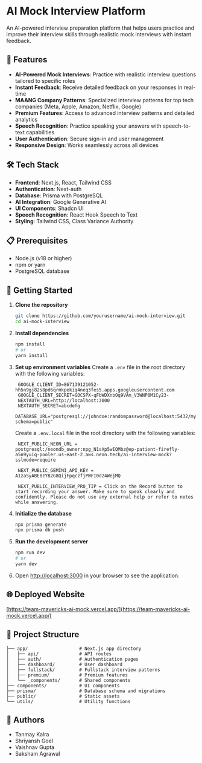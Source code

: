 # AI Mock Interview Platform

An AI-powered interview preparation platform that helps users practice and improve their interview skills through realistic mock interviews with instant feedback.

## 🚀 Features

- **AI-Powered Mock Interviews**: Practice with realistic interview questions tailored to specific roles
- **Instant Feedback**: Receive detailed feedback on your responses in real-time
- **MAANG Company Patterns**: Specialized interview patterns for top tech companies (Meta, Apple, Amazon, Netflix, Google)
- **Premium Features**: Access to advanced interview patterns and detailed analytics
- **Speech Recognition**: Practice speaking your answers with speech-to-text capabilities
- **User Authentication**: Secure sign-in and user management
- **Responsive Design**: Works seamlessly across all devices

## 🛠️ Tech Stack

- **Frontend**: Next.js, React, Tailwind CSS
- **Authentication**: Next-auth
- **Database**: Prisma with PostgreSQL
- **AI Integration**: Google Generative AI
- **UI Components**: Shadcn UI
- **Speech Recognition**: React Hook Speech to Text
- **Styling**: Tailwind CSS, Class Variance Authority

## 📋 Prerequisites

- Node.js (v18 or higher)
- npm or yarn
- PostgreSQL database

## 🚀 Getting Started

1. **Clone the repository**
   ```bash
   git clone https://github.com/yourusername/ai-mock-interview.git
   cd ai-mock-interview
   ```

2. **Install dependencies**
   ```bash
   npm install
   # or
   yarn install
   ```

3. **Set up environment variables**
   Create a `.env` file in the root directory with the following variables:
   ```
    GOOGLE_CLIENT_ID=867139121052-hh5n9gj82s8pd6qrmkpekiq4neq3fes5.apps.googleusercontent.com
    GOOGLE_CLIENT_SECRET=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
    NEXTAUTH_URL=http://localhost:3000
    NEXTAUTH_SECRET=abcdefg
    DATABASE_URL="postgresql://johndoe:randompassword@localhost:5432/mydb?schema=public"
   ```

   Create a `.env.local` file in the root directory with the following variables:
   ```
    NEXT_PUBLIC_NEON_URL = postgresql:/neondb_owner:npg_N1sXp5wIQMbz@ep-patient-firefly-a5n9yuiq-pooler.us-east-2.aws.neon.tech/ai-interview-mock?sslmode=require

    NEXT_PUBLIC_GEMINI_API_KEY = AIzaSyABE8zYB2G8QijFpqczfjPWFI0d24WejMQ

    NEXT_PUBLIC_INTERVIEW_PRO_TIP = Click on the Record button to start recording your answer. Make sure to speak clearly and confidently. Please do not use any external help or refer to notes while answering.
   ```

4. **Initialize the database**
   ```bash
   npx prisma generate
   npx prisma db push
   ```

5. **Run the development server**
   ```bash
   npm run dev
   # or
   yarn dev
   ```

6. Open [http://localhost:3000](http://localhost:3000) in your browser to see the application.

## 🌐 Deployed Website
 [https://team-mavericks-ai-mock.vercel.app/](https://team-mavericks-ai-mock.vercel.app/)

## 📁 Project Structure

```
├── app/                   # Next.js app directory
│   ├── api/               # API routes
│   ├── auth/              # Authentication pages
│   ├── dashboard/         # User dashboard
│   ├── fullstack/         # Fullstack interview patterns
│   ├── premium/           # Premium features
│   └── _components/       # Shared components
├── components/            # UI components
├── prisma/                # Database schema and migrations
├── public/                # Static assets
└── utils/                 # Utility functions
```

## 👥 Authors

- Tanmay Kalra
- Shriyansh Goel
- Vaishnav Gupta
- Saksham Agrawal
